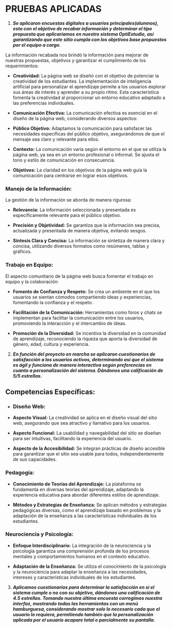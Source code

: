 # PRUEBAS APLICADAS

1. ***Se aplicaron encuestas digitales a usuarios principales(alumnos), esto con el objetivo de recabar información y determinar el tipo propuesta que aplicaríamos en nuestro sistema OptiEstudio, así garantizando que este sitio cumpla con los objetivos base propuestos por el equipo a cargo.***
   
La información recabada nos brindó la información para mejorar de nuestras propuestas, objetivos y garantizar el cumplimiento de los requerimientos:

- **Creatividad:** La página web se diseñó con el objetivo de potenciar la creatividad de los estudiantes. La implementación de inteligencia artificial para personalizar el aprendizaje permite a los usuarios explorar sus áreas de interés y aprender a su propio ritmo. Esta característica fomenta la creatividad al proporcionar un entorno educativo adaptado a las preferencias individuales.

- **Comunicación Efectiva:** La comunicación efectiva es esencial en el diseño de la página web, considerando diversos aspectos:

- **Público Objetivo:** Adaptamos la comunicación para satisfacer las necesidades específicas del público objetivo, asegurándonos de que el mensaje sea claro y relevante para ellos.

- **Contexto:** La comunicación varía según el entorno en el que se utiliza la página web, ya sea en un entorno profesional o informal. Se ajusta el tono y estilo de comunicación en consecuencia.


- **Objetivos:** La claridad en los objetivos de la página web guía la comunicación para centrarse en lograr esos objetivos.

### Manejo de la Información: 

La gestión de la información se aborda de manera rigurosa:

- **Relevancia:** La información seleccionada y presentada es específicamente relevante para el público objetivo.

- **Precisión y Objetividad:** Se garantiza que la información sea precisa, actualizada y presentada de manera objetiva, evitando sesgos.

- **Síntesis Clara y Concisa:** La información se sintetiza de manera clara y concisa, utilizando diversos formatos como resúmenes, tablas y gráficos.

### Trabajo en Equipo:
El aspecto comunitario de la página web busca fomentar el trabajo en equipo y la colaboración:

- **Fomento de Confianza y Respeto:** Se crea un ambiente en el que los usuarios se sientan cómodos compartiendo ideas y experiencias, fomentando la confianza y el respeto.

- **Facilitación de la Comunicación:** Herramientas como foros y chats se implementan para facilitar la comunicación entre los usuarios, promoviendo la interacción y el intercambio de ideas.
- **Promoción de la Diversidad:** Se incentiva la diversidad en la comunidad de aprendizaje, reconociendo la riqueza que aporta la diversidad de género, edad, cultura y experiencia.

2. ***En función del proyecto en marcha se aplicaron cuestionarios de satisfacción a los usuarios activos, determinando así que el sistema es ágil y funciona de manera interactiva según preferencias en cuanto a personalización del sistema. Dándonos una calificación de 5/5 estrellas.***

## Competencias Específicas:
- ### Diseño Web:

- **Aspecto Visual:** La creatividad se aplica en el diseño visual del sitio web, asegurando que sea atractivo y llamativo para los usuarios.


- **Aspecto Funcional:** La usabilidad y navegabilidad del sitio se diseñan para ser intuitivas, facilitando la experiencia del usuario.

- **Aspecto de la Accesibilidad:** Se integran prácticas de diseño accesible para garantizar que el sitio sea usable para todos, independientemente de sus capacidades.

### Pedagogía:

- **Conocimiento de Teorías del Aprendizaje:** La plataforma se fundamenta en diversas teorías del aprendizaje, adaptando la experiencia educativa para abordar diferentes estilos de aprendizaje.

- **Métodos y Estrategias de Enseñanza:** Se aplican métodos y estrategias pedagógicas diversas, como el aprendizaje basado en problemas y la adaptación de la enseñanza a las características individuales de los estudiantes.

### Neurociencia y Psicología:

- **Enfoque Interdisciplinario:** La integración de la neurociencia y la psicología garantiza una comprensión profunda de los procesos mentales y comportamientos humanos en el contexto educativo.

- **Adaptación de la Enseñanza:** Se utiliza el conocimiento de la psicología y la neurociencia para adaptar la enseñanza a las necesidades, intereses y características individuales de los estudiantes.
  
3. ***Aplicamos cuestionarios para determinar la satisfacción en si el sistema cumple o no con su objetivo, dándonos una calificación de 4.5 estrellas. Tomando nuestra última encuesta corregimos nuestra interfaz, mostrando todas las herramientas con un menú hamburguesa, considerando mostrar solo lo necesario cada que el usuario lo requiera, permitiendo también que la personalización aplicada por el usuario acapare total o parcialmente su pantalla.***


